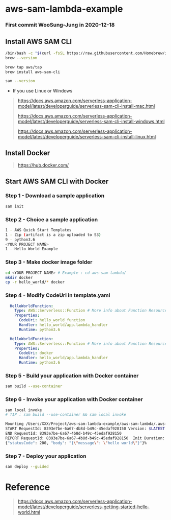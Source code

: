# aws-sam-lambda-example

### First commit WooSung-Jung  in 2020-12-18

## Install AWS SAM CLI

```bash
/bin/bash -c "$(curl -fsSL https://raw.githubusercontent.com/Homebrew/install/master/install.sh)"
brew --version

brew tap aws/tap
brew install aws-sam-cli

sam --version
```

- If you use Linux or Windows

> https://docs.aws.amazon.com/serverless-application-model/latest/developerguide/serverless-sam-cli-install-mac.html
> 
> https://docs.aws.amazon.com/serverless-application-model/latest/developerguide/serverless-sam-cli-install-windows.html
> 
> https://docs.aws.amazon.com/serverless-application-model/latest/developerguide/serverless-sam-cli-install-linux.html

## Install Docker

>https://hub.docker.com/ 

## Start AWS SAM CLI with Docker

### Step 1 - Download a sample application
```bash
sam init
```

### Step 2 - Choice  a sample application
```bash
1 - AWS Quick Start Templates
1 - Zip (artifact is a zip uploaded to S3)
9 - python3.6
<YOUR PROJECT NAME>
1 - Hello World Example
```

### Step 3 - Make docker image folder
```bash
cd <YOUR PROJECT NAME> # Example : cd aws-sam-lambda/
mkdir docker
cp -r hello_world/* docker
```

### Step 4 - Modify CodeUrl in template.yaml
```yaml
  HelloWorldFunction:
    Type: AWS::Serverless::Function # More info about Function Resource: https://github.com/awslabs/serverless-application-model/blob/master/versions/2016-10-31.md#awsserverlessfunction
    Properties:
      CodeUri: hello_world_function
      Handler: hello_world/app.lambda_handler
      Runtime: python3.6
```

```yaml
  HelloWorldFunction:
    Type: AWS::Serverless::Function # More info about Function Resource: https://github.com/awslabs/serverless-application-model/blob/master/versions/2016-10-31.md#awsserverlessfunction
    Properties:
      CodeUri: docker
      Handler: hello_world/app.lambda_handler
      Runtime: python3.6
```

### Step 5 - Build your application with Docker container
```bash
sam build --use-container
```
### Step 6 - Invoke your application with Docker container
```bash
sam local invoke
# TIP : sam build --use-container && sam local invoke
```

```bash
Mounting /Users/XXX/Project/aws-sam-lambda-example/aws-sam-lambda/.aws-sam/build/HelloWorldFunction as /var/task:ro,delegated inside runtime container
START RequestId: 8393e7be-6a67-4b8d-b49c-45edaf928150 Version: $LATEST
END RequestId: 8393e7be-6a67-4b8d-b49c-45edaf928150
REPORT RequestId: 8393e7be-6a67-4b8d-b49c-45edaf928150  Init Duration: 0.31 ms  Duration: 119.65 ms       Billed Duration: 200 ms Memory Size: 128 MB     Max Memory Used: 128 MB
{"statusCode": 200, "body": "{\"message\": \"hello world\"}"}%     
```

### Step 7 - Deploy your application
```bash
sam deploy --guided
```

# Reference
> https://docs.aws.amazon.com/serverless-application-model/latest/developerguide/serverless-getting-started-hello-world.html